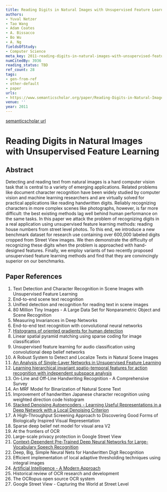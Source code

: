 ```yaml
---
title: Reading Digits in Natural Images with Unsupervised Feature Learning
authors:
- Yuval Netzer
- Tao Wang
- Adam Coates
- A. Bissacco
- Bo Wu
- A. Ng
fieldsOfStudy:
- Computer Science
meta_key: 2011-reading-digits-in-natural-images-with-unsupervised-feature-learning
numCitedBy: 3936
reading_status: TBD
ref_count: 28
tags:
- gen-from-ref
- other-default
- paper
urls:
- https://www.semanticscholar.org/paper/Reading-Digits-in-Natural-Images-with-Unsupervised-Netzer-Wang/02227c94dd41fe0b439e050d377b0beb5d427cda?sort=total-citations
venue: ''
year: 2011
---
```


[semanticscholar url](https://www.semanticscholar.org/paper/Reading-Digits-in-Natural-Images-with-Unsupervised-Netzer-Wang/02227c94dd41fe0b439e050d377b0beb5d427cda?sort=total-citations)

# Reading Digits in Natural Images with Unsupervised Feature Learning

## Abstract

Detecting and reading text from natural images is a hard computer vision task that is central to a variety of emerging applications. Related problems like document character recognition have been widely studied by computer vision and machine learning researchers and are virtually solved for practical applications like reading handwritten digits. Reliably recognizing characters in more complex scenes like photographs, however, is far more difficult: the best existing methods lag well behind human performance on the same tasks. In this paper we attack the problem of recognizing digits in a real application using unsupervised feature learning methods: reading house numbers from street level photos. To this end, we introduce a new benchmark dataset for research use containing over 600,000 labeled digits cropped from Street View images. We then demonstrate the difficulty of recognizing these digits when the problem is approached with hand-designed features. Finally, we employ variants of two recently proposed unsupervised feature learning methods and find that they are convincingly superior on our benchmarks.

## Paper References

1. Text Detection and Character Recognition in Scene Images with Unsupervised Feature Learning
2. End-to-end scene text recognition
3. Unified detection and recognition for reading text in scene images
4. 80 Million Tiny Images - A Large Data Set for Nonparametric Object and Scene Recognition
5. Measuring Invariances in Deep Networks
6. End-to-end text recognition with convolutional neural networks
7. [Histograms of oriented gradients for human detection](2005-histograms-of-oriented-gradients-for-human-detection)
8. Linear spatial pyramid matching using sparse coding for image classification
9. Unsupervised feature learning for audio classification using convolutional deep belief networks
10. A Robust System to Detect and Localize Texts in Natural Scene Images
11. [An Analysis of Single-Layer Networks in Unsupervised Feature Learning](2011-an-analysis-of-single-layer-networks-in-unsupervised-feature-learning)
12. [Learning hierarchical invariant spatio-temporal features for action recognition with independent subspace analysis](2011-learning-hierarchical-invariant-spatio-temporal-features-for-action-recognition-with-independent-subspace-analysis)
13. On-Line and Off-Line Handwriting Recognition - A Comprehensive Survey
14. An MRF Model for Binarization of Natural Scene Text
15. Improvement of handwritten Japanese character recognition using weighted direction code histogram
16. [Stacked Denoising Autoencoders - Learning Useful Representations in a Deep Network with a Local Denoising Criterion](2010-stacked-denoising-autoencoders-learning-useful-representations-in-a-deep-network-with-a-local-denoising-criterion)
17. A High-Throughput Screening Approach to Discovering Good Forms of Biologically Inspired Visual Representation
18. Sparse deep belief net model for visual area V2
19. At the frontiers of OCR
20. Large-scale privacy protection in Google Street View
21. [Context-Dependent Pre-Trained Deep Neural Networks for Large-Vocabulary Speech Recognition](2012-context-dependent-pre-trained-deep-neural-networks-for-large-vocabulary-speech-recognition)
22. Deep, Big, Simple Neural Nets for Handwritten Digit Recognition
23. Efficient implementation of local adaptive thresholding techniques using integral images
24. [Artificial Intelligence - A Modern Approach](1995-artificial-intelligence-a-modern-approach)
25. Historical review of OCR research and development
26. The OCRopus open source OCR system
27. Google Street View - Capturing the World at Street Level
